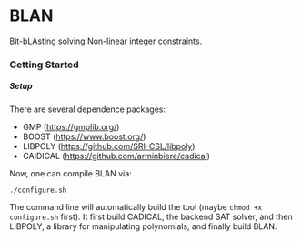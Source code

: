 # BLAN
Bit-bLAsting solving Non-linear integer constraints.

### Getting Started

##### Setup

There are several dependence packages:
- GMP (https://gmplib.org/)
- BOOST (https://www.boost.org/)
- LIBPOLY (https://github.com/SRI-CSL/libpoly)
- CAIDICAL (https://github.com/arminbiere/cadical)

Now, one can compile BLAN via:

`./configure.sh`

The command line will automatically build the tool (maybe `chmod +x configure.sh` first). It first build CADICAL, the backend SAT solver, and then LIBPOLY, a library for manipulating polynomials, and finally build BLAN.
